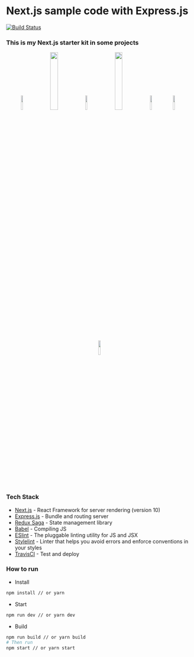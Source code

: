 # Next.js sample code with Express.js
[![Build Status][build-badge]][build]
### This is my Next.js starter kit in some projects

<div align="center">
  <img src="https://upload.wikimedia.org/wikipedia/commons/thumb/8/8e/Nextjs-logo.svg/1280px-Nextjs-logo.svg.png" width="10%" />
  &nbsp;
  <img src="https://expressjs.com/images/express-facebook-share.png" width="20%" />
  &nbsp;
  <img src="https://avatars0.githubusercontent.com/u/24776643?s=400&v=4" width="10%" />
  &nbsp;
  <img src="https://d33wubrfki0l68.cloudfront.net/7a197cfe44548cc1a3f581152af70a3051e11671/78df8/img/babel.svg" width="20%" />
  &nbsp;
  <img src="https://eslint.org/assets/img/logo.svg" width="10%" />
  &nbsp;
  <img src="https://seeklogo.com/images/S/stylelint-logo-631B4EAA36-seeklogo.com.png" width="10%" />
  &nbsp;
  <img src="https://travis-ci.com/images/logos/TravisCI-Mascot-1.png" width="10%" />
</div>

### Tech Stack
- [Next.js][nextjs] - React Framework for server rendering (version 10)
- [Express.js][expressjs] - Bundle and routing server
- [Redux Saga][redux-saga] - State management library
- [Babel][babeljs] - Compiling JS
- [ESlint][eslint] - The pluggable linting utility for JS and JSX
- [Stylelint][stylelint] - Linter that helps you avoid errors and enforce conventions in your styles
- [TravisCI][travis-ci] - Test and deploy

### How to run
- Install
```bash
npm install // or yarn
```

- Start
```bash
npm run dev // or yarn dev
```

- Build
```bash
npm run build // or yarn build
# Then run
npm start // or yarn start
```
[nextjs]: https://nextjs.org
[expressjs]: https://expressjs.com
[redux-saga]: https://redux-saga.js.org
[babeljs]: https://babeljs.io
[build-badge]: https://travis-ci.com/toanleviet95/next-sample-with-express.svg?branch=master
[eslint]: https://eslint.org
[stylelint]: https://stylelint.io
[travis-ci]: https://travis-ci.org
[build]: https://travis-ci.com/toanleviet95/next-sample-with-express
